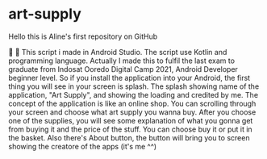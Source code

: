 # art-supply
Hello this is Aline's first repository on GitHub

:art: :girl:
This script i made in Android Studio. The script use Kotlin and programming language. Actually I made this to fulfil the last exam to graduate from Indosat Ooredo Digital Camp 2021, Android Developer beginner level. So if you install the application into your Android, the first thing you will see in your screen is splash. The splash showing name of the application, "Art Supply", and showing the loading and credited by me. The concept of the application is like an online shop. You can scrolling through your screen and choose what art supply you wanna buy. After you choose one of the supplies, you will see some explanation of what you gonna get from buying it and the price of the stuff. You can choose buy it or put it in the basket. Also there's About button, the button will bring you to screen showing the creatore of the apps (it's me ^^)
